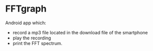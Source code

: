 # FFTgraph
 Android app which:
 - record a mp3 file located in the download file of the smartphone
 - play the recording
 - print the FFT spectrum.
